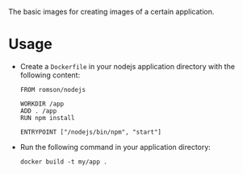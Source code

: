 The basic images for creating images of a certain application.

# Usage

* Create a `Dockerfile` in your nodejs application directory with the following content:

  ```
  FROM romson/nodejs

  WORKDIR /app
  ADD . /app
  RUN npm install
  
  ENTRYPOINT ["/nodejs/bin/npm", "start"]
  ```

* Run the following command in your application directory:

  ```
  docker build -t my/app .
  ```
